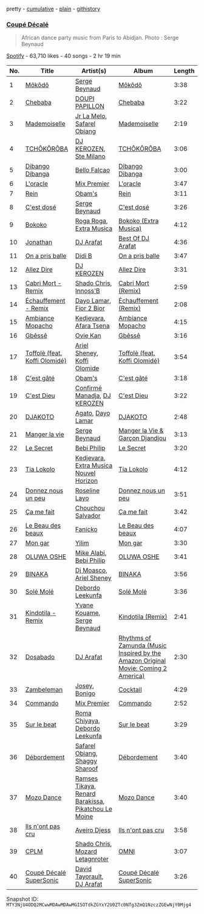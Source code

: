 pretty - [cumulative](/playlists/cumulative/37i9dQZF1DX0z1epx5KTtS.md) - [plain](/playlists/plain/37i9dQZF1DX0z1epx5KTtS) - [githistory](https://github.githistory.xyz/mackorone/spotify-playlist-archive/blob/main/playlists/plain/37i9dQZF1DX0z1epx5KTtS)

### [Coupé Décalé](https://open.spotify.com/playlist/37i9dQZF1DX0z1epx5KTtS)

> African dance party music from Paris to Abidjan\. Photo : Serge Beynaud

[Spotify](https://open.spotify.com/user/spotify) - 63,710 likes - 40 songs - 2 hr 19 min

| No. | Title | Artist(s) | Album | Length |
|---|---|---|---|---|
| 1 | [Môkôdô](https://open.spotify.com/track/6h8y0m2kxxmmpqWRnRIQ6h) | [Serge Beynaud](https://open.spotify.com/artist/5ec33wcEQ79fGKDP3SK6D1) | [Môkôdô](https://open.spotify.com/album/0EyG4YFFoRm8WJyXvHRJfD) | 3:38 |
| 2 | [Chebaba](https://open.spotify.com/track/2GrBcbY5ui7yYD9cz1qalO) | [DOUPI PAPILLON](https://open.spotify.com/artist/0Ndfw3wuP0M6OTL0jv96le) | [Chebaba](https://open.spotify.com/album/1oxFxatESpXiF5NxLToR74) | 3:22 |
| 3 | [Mademoiselle](https://open.spotify.com/track/3Vt5QZrsmeOESKmpciE4ks) | [Jr La Melo](https://open.spotify.com/artist/66zu5ZivCIIEf7agz4ZMrU), [Safarel Obiang](https://open.spotify.com/artist/6AmjB7L0xr4B5iriGwHjxK) | [Mademoiselle](https://open.spotify.com/album/2vA35OUTpM5gVmTPnTGSnC) | 2:19 |
| 4 | [TCHÔKÔRÔBA](https://open.spotify.com/track/3sUcopiGb0rdBfKNprd2Pa) | [DJ KEROZEN](https://open.spotify.com/artist/6CPW7jlE6totfvrymgqV7W), [Ste Milano](https://open.spotify.com/artist/3z0zOzORjgGBn9NdYfgRYd) | [TCHÔKÔRÔBA](https://open.spotify.com/album/1NUTQf3AsMDfcCdshXx2gL) | 3:06 |
| 5 | [Dibango Dibanga](https://open.spotify.com/track/5JjlAXr0s5A1S9JSUBTN8U) | [Bello Falcao](https://open.spotify.com/artist/3bskvfAKK6Qmmzx5LDtP9R) | [Dibango Dibanga](https://open.spotify.com/album/1K8UMbxiHBMAfI5eGF7cuX) | 3:00 |
| 6 | [L'oracle](https://open.spotify.com/track/5ipGUUPcatXiBmrHhGJemN) | [Mix Premier](https://open.spotify.com/artist/36gxOWwXw9Im9ZiVVMO0XY) | [L'oracle](https://open.spotify.com/album/2vKHZakByZuHKbitRaflRc) | 3:47 |
| 7 | [Rein](https://open.spotify.com/track/5v3phnlqL1HJWobXYH0WHo) | [Obam's](https://open.spotify.com/artist/6MtWmIeWlDa4xvd5nWf5hq) | [Rein](https://open.spotify.com/album/6dkkDjeELnGdewas8yuB2E) | 3:11 |
| 8 | [C'est dosé](https://open.spotify.com/track/0UWLz61FiuLAEcpLebbvZB) | [Serge Beynaud](https://open.spotify.com/artist/5ec33wcEQ79fGKDP3SK6D1) | [C'est dosé](https://open.spotify.com/album/5FY4VGL8QWWn3Vu6gNrKQ5) | 3:26 |
| 9 | [Bokoko](https://open.spotify.com/track/1DSdM1nslwDn8JlHElw6Yc) | [Roga Roga](https://open.spotify.com/artist/2L1TvC8zgIymRxaa32TWug), [Extra Musica](https://open.spotify.com/artist/5b93AJQpEWNI8b1X6Nu99K) | [Bokoko \(Extra Musica\)](https://open.spotify.com/album/6UQuvYAa0xee2V2Wh4W3o6) | 4:12 |
| 10 | [Jonathan](https://open.spotify.com/track/11JSSg1ZbE0BXKlEj5qEfO) | [DJ Arafat](https://open.spotify.com/artist/0ipkUaXENFuJxWcCFfXXQ8) | [Best Of DJ Arafat](https://open.spotify.com/album/36E4Ue8a0lAO0jHMDmiqNK) | 4:36 |
| 11 | [On a pris balle](https://open.spotify.com/track/3VqaDBt6C9pNns6didf0QM) | [Didi B](https://open.spotify.com/artist/2FwWGogJ04HZdALWeMxZA4) | [On a pris balle](https://open.spotify.com/album/5m5yg13KGziSTHUsOpuBOo) | 3:47 |
| 12 | [Allez Dire](https://open.spotify.com/track/1zxQQU3fRRPnpVKM8bd1cf) | [DJ KEROZEN](https://open.spotify.com/artist/6CPW7jlE6totfvrymgqV7W) | [Allez Dire](https://open.spotify.com/album/3Z9MaFaOQTvNmwK0PGrsve) | 3:31 |
| 13 | [Cabri Mort \- Remix](https://open.spotify.com/track/6oMr9YN0oodyAnR8lfiHZ2) | [Shado Chris](https://open.spotify.com/artist/1Cy58GZRk3TYmX0pb6pExg), [Innoss'B](https://open.spotify.com/artist/1nLQWXXs7ZauI4SC6rUFPV) | [Cabri Mort \(Remix\)](https://open.spotify.com/album/2wEh88diaPfNN7VAJ0plXC) | 2:59 |
| 14 | [Échauffement \- Remix](https://open.spotify.com/track/7FrQ65IHw0NCJOPsm2mAML) | [Dayo Lamar](https://open.spotify.com/artist/05bfMROifJpylezJUnm10j), [Fior 2 Bior](https://open.spotify.com/artist/1Aa3gpwuQeWHXUkjCa6BrL) | [Échauffement \(Remix\)](https://open.spotify.com/album/5oBjhFTdm6JAMsJfCxY1dR) | 2:08 |
| 15 | [Ambiance Mopacho](https://open.spotify.com/track/2M4f4coh903vjprofqQcrW) | [Kedjevara](https://open.spotify.com/artist/0aP3R0xostpYHSxtLFmny6), [Afara Tsena](https://open.spotify.com/artist/6DBlaKCGO6sSnjDopf2bwP) | [Ambiance Mopacho](https://open.spotify.com/album/5QgIL8XeuoJgyqUeXEx1g6) | 4:15 |
| 16 | [Gbêssê](https://open.spotify.com/track/4HnSuaffFKg2FveLpOubAr) | [Ovie Kan](https://open.spotify.com/artist/3nKWXc2kFHNOhjr37rkvqd) | [Gbêssê](https://open.spotify.com/album/60ZH03fBOxrVsHuP5VTdee) | 3:16 |
| 17 | [Toffolè \(feat\. Koffi Olomidé\)](https://open.spotify.com/track/5SDXcxvvxGoLbfRKg8cX9x) | [Ariel Sheney](https://open.spotify.com/artist/7BrWXBFjUPeU8RNS3KL98b), [Koffi Olomide](https://open.spotify.com/artist/7e14Bh8oZXNRmZxjhhTARb) | [Toffolè \(feat\. Koffi Olomidé\)](https://open.spotify.com/album/6pFvsYQ82OZLx1t5dtIxlQ) | 3:54 |
| 18 | [C'est gâté](https://open.spotify.com/track/5lFhAaksXwDqd0SCj9pK5V) | [Obam's](https://open.spotify.com/artist/6MtWmIeWlDa4xvd5nWf5hq) | [C'est gâté](https://open.spotify.com/album/0WAvLhOtVWCj7DiRtSi5MX) | 3:18 |
| 19 | [C'est Dieu](https://open.spotify.com/track/0lzg8WWNBXrp6IAcMNGU54) | [Confirmé Manadja](https://open.spotify.com/artist/0Ay3wxcNxGlLwwZe6KOcpY), [DJ KEROZEN](https://open.spotify.com/artist/6CPW7jlE6totfvrymgqV7W) | [C'est Dieu](https://open.spotify.com/album/5pDcPJPOZzUkE4dPqoxHzV) | 3:22 |
| 20 | [DJAKOTO](https://open.spotify.com/track/4bbLwc6FSnibrV6iZeJ2hM) | [Agato](https://open.spotify.com/artist/7sDqcdPnwu8MAy5zulMiNz), [Dayo Lamar](https://open.spotify.com/artist/05bfMROifJpylezJUnm10j) | [DJAKOTO](https://open.spotify.com/album/6UylXYPAXpU6Ohpm2Y8Ad5) | 2:48 |
| 21 | [Manger la vie](https://open.spotify.com/track/6DCVOdL5lk2FxHXZ54T5Eb) | [Serge Beynaud](https://open.spotify.com/artist/5ec33wcEQ79fGKDP3SK6D1) | [Manger la Vie & Garçon Djandjou](https://open.spotify.com/album/7dcAf4da4ajOExJSD7N8Lr) | 3:13 |
| 22 | [Le Secret](https://open.spotify.com/track/09V5sBv2hhBXSRjXSAB3sb) | [Bebi Philip](https://open.spotify.com/artist/4DPAkF8h2JInYO0wOLQhRt) | [Le Secret](https://open.spotify.com/album/1h9Xp386wUIbffEgODh4ic) | 3:20 |
| 23 | [Tia Lokolo](https://open.spotify.com/track/2HF3vfhadGD8031QYEi9UK) | [Kedjevara](https://open.spotify.com/artist/0aP3R0xostpYHSxtLFmny6), [Extra Musica Nouvel Horizon](https://open.spotify.com/artist/2euF0knOB1Cv50nTlXGW98) | [Tia Lokolo](https://open.spotify.com/album/1ztxb2s1GFytG2MiUhNJge) | 4:12 |
| 24 | [Donnez nous un peu](https://open.spotify.com/track/2XnpZ2HWVvEJqUhyhQBGZj) | [Roseline Layo](https://open.spotify.com/artist/3vrK28yYXzDOifqaD3YyEI) | [Donnez nous un peu](https://open.spotify.com/album/3uF6riPOUySzte9e68eXUu) | 3:51 |
| 25 | [Ça me fait](https://open.spotify.com/track/621YkVNvsCKXHh45xfsewd) | [Chouchou Salvador](https://open.spotify.com/artist/44kNwZgajzrqZ2x1qKYohI) | [Ça me fait](https://open.spotify.com/album/44cCWmdLfoYuYLmWfhPfzE) | 3:42 |
| 26 | [Le Beau des beaux](https://open.spotify.com/track/2T5E3D3TLTJS50VNNqkZJf) | [Fanicko](https://open.spotify.com/artist/5w4rQV4ajaclFQUATqeo4p) | [Le Beau des beaux](https://open.spotify.com/album/4e9R1lhWaPLrNxAdGHrd70) | 4:07 |
| 27 | [Mon gar](https://open.spotify.com/track/2OtsMf8cvkkogm5yJZyh44) | [Yilim](https://open.spotify.com/artist/1UAzbRXl5HrFENZFNtmO09) | [Mon gar](https://open.spotify.com/album/7KSSQ9nredhRwgVpwU6jBe) | 3:30 |
| 28 | [OLUWA OSHE](https://open.spotify.com/track/0ocKa3ZwyFVGfm2pb1xaUc) | [Mike Alabi](https://open.spotify.com/artist/6oWQR8FVaUVuvDITh8AIwM), [Bebi Philip](https://open.spotify.com/artist/4DPAkF8h2JInYO0wOLQhRt) | [OLUWA OSHE](https://open.spotify.com/album/5sQZ8G7IXc9SkjdgOuAikB) | 3:41 |
| 29 | [BINAKA](https://open.spotify.com/track/4G5lllH9iGUSyFkMDwabMU) | [Dj Moasco](https://open.spotify.com/artist/6AfzTdenXg9xaTui9NXoRa), [Ariel Sheney](https://open.spotify.com/artist/7BrWXBFjUPeU8RNS3KL98b) | [BINAKA](https://open.spotify.com/album/0zCYYMTHLUKVTeGJm1w8lh) | 3:56 |
| 30 | [Solé Molé](https://open.spotify.com/track/2Y6dWajudXnoL8ABsSRMpC) | [Debordo Leekunfa](https://open.spotify.com/artist/5FifERNGZjGW4axWwm0Q8f) | [Solé Molé](https://open.spotify.com/album/3uwZVh63OTVP10CYLGbUhF) | 3:36 |
| 31 | [Kindotila \- Remix](https://open.spotify.com/track/0ZxIKjaUl31uLgla5QJILZ) | [Yvane Kouame](https://open.spotify.com/artist/3C5aa2x3FFL4JdVjXKJYwP), [Serge Beynaud](https://open.spotify.com/artist/5ec33wcEQ79fGKDP3SK6D1) | [Kindotila \(Remix\)](https://open.spotify.com/album/1TMpL7PorVe5YKhc2zlf3L) | 2:41 |
| 32 | [Dosabado](https://open.spotify.com/track/5g9YSheBayQuouTCHXDJt6) | [DJ Arafat](https://open.spotify.com/artist/0ipkUaXENFuJxWcCFfXXQ8) | [Rhythms of Zamunda \(Music Inspired by the Amazon Original Movie: Coming 2 America\)](https://open.spotify.com/album/3OelY3WvwTxAQGBGgdxEPn) | 2:30 |
| 33 | [Zambeleman](https://open.spotify.com/track/5QqYi2I1W5qWs492jukBhc) | [Josey](https://open.spotify.com/artist/5Dd8Qrck8pEc9EucV9xdjq), [Bonigo](https://open.spotify.com/artist/6haKYR8zgWMWv4VK8TYBME) | [Cocktail](https://open.spotify.com/album/6a79UcGIGSIDsTPgKoKepN) | 4:29 |
| 34 | [Commando](https://open.spotify.com/track/1FKK9VxAHmqPBXW6WRun5S) | [Mix Premier](https://open.spotify.com/artist/36gxOWwXw9Im9ZiVVMO0XY) | [Commando](https://open.spotify.com/album/34fhvumHC8dqlDhZBaWSXd) | 2:52 |
| 35 | [Sur le beat](https://open.spotify.com/track/2Mz0CKrmFgbLxfV44EbOcI) | [Roma Chiyaya](https://open.spotify.com/artist/2aHgdotevWLyzsIMyeLMX0), [Debordo Leekunfa](https://open.spotify.com/artist/5FifERNGZjGW4axWwm0Q8f) | [Sur le beat](https://open.spotify.com/album/0vrSnFVV7uZ9AzQXpNi5Zz) | 3:29 |
| 36 | [Débordement](https://open.spotify.com/track/1O5ZMazV82oegjqaXrphT5) | [Safarel Obiang](https://open.spotify.com/artist/6AmjB7L0xr4B5iriGwHjxK), [Shaggy Sharoof](https://open.spotify.com/artist/2OjFYRzMa5iBpYqJfWVCYg) | [Débordement](https://open.spotify.com/album/6hWIrIYXRphvEAuUy90cpM) | 3:40 |
| 37 | [Mozo Dance](https://open.spotify.com/track/0dwgVvBmuaoiJJUOkNS8VX) | [Ramses Tikaya](https://open.spotify.com/artist/0q00AIYSAbXj18rBqWCYT1), [Renard Barakissa](https://open.spotify.com/artist/723b4uVlhopiahp6hgHGRj), [Pikatchou Le Moine](https://open.spotify.com/artist/2I1IZqjxZgLQmBSkk7LZl2) | [Mozo Dance](https://open.spotify.com/album/4CfE5TqPCpZTJ5YvKAZhVb) | 3:40 |
| 38 | [Ils n'ont pas cru](https://open.spotify.com/track/4NmG4x6MnVtv1SPDYkYf7b) | [Aveiro Djess](https://open.spotify.com/artist/4lypn4ixPqyT9o2OLDCEsf) | [Ils n'ont pas cru](https://open.spotify.com/album/5DlZKO83y2BTB7iDCWzuvd) | 3:58 |
| 39 | [CPLM](https://open.spotify.com/track/1nMW4kWWNlCdZ5YWoUURm8) | [Shado Chris](https://open.spotify.com/artist/1Cy58GZRk3TYmX0pb6pExg), [Mozard Letagnroter](https://open.spotify.com/artist/6gpi6KpAKEKb5YBHLKxOEo) | [OMNI](https://open.spotify.com/album/7IdUJMA4X3IzzrQeWfMJJ4) | 3:07 |
| 40 | [Coupé Décalé SuperSonic](https://open.spotify.com/track/3WaX1ciQMCAuI9kAD8xpTQ) | [David Tayorault](https://open.spotify.com/artist/5fGgmiJ78nMM0AnnbdqBcO), [DJ Arafat](https://open.spotify.com/artist/0ipkUaXENFuJxWcCFfXXQ8) | [Coupé Décalé SuperSonic](https://open.spotify.com/album/2zj72TEqodhRAAPb4ngQ0q) | 3:26 |

Snapshot ID: `MTY3NjU4ODQ2MCwwMDAwMDAwMGI5OTdkZGYxY2U0ZTc0NTg3ZmQ1NzczZGEwNjY0Mjg4`
